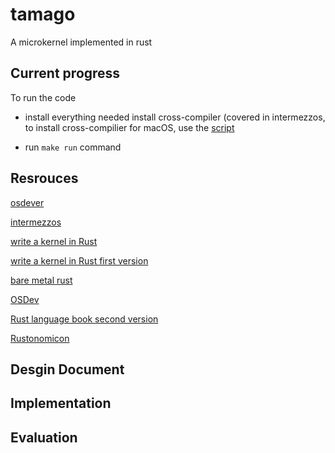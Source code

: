 # tamago
A microkernel implemented in rust 

## Current progress 
To run the code

- install everything needed 
install cross-compiler (covered in intermezzos, to install cross-compilier for macOS, use the [script](http://intermezzos.github.io/book/first-edition/appendix/osx-install.html) 

- run `make run` command 

## Resrouces 
[osdever](http://www.osdever.net/bkerndev/index.php)

[intermezzos](http://intermezzos.github.io/)

[write a kernel in Rust](https://os.phil-opp.com/second-edition/) 

[write a kernel in Rust first version](https://os.phil-opp.com/) 

[bare metal rust](http://www.randomhacks.net/bare-metal-rust/)

[OSDev](https://wiki.osdev.org/Main_Page) 

[Rust language book second version](https://doc.rust-lang.org/book/second-edition/index.html) 

[Rustonomicon](https://doc.rust-lang.org/nomicon/)

## Desgin Document 


## Implementation 


## Evaluation  



